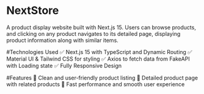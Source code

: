 # NextStore
A product display website built with Next.js 15. Users can browse products, and clicking on any product navigates to its detailed page, displaying product information along with similar items.


#Technologies Used
✅ Next.js 15 with TypeScript and Dynamic Routing
✅ Material UI & Tailwind CSS for styling
✅ Axios to fetch data from FakeAPI with Loading state
✅ Fully Responsive Design

#Features
🔹 Clean and user-friendly product listing
🔹 Detailed product page with related products
🔹 Fast performance and smooth user experience


